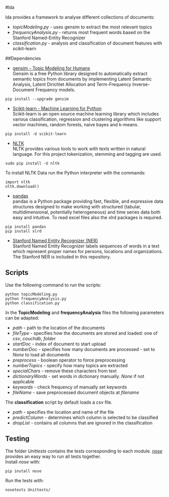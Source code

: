 #lda

lda provides a framework to analyse different collections of documents:
 * *topicModeling.py* - uses gensim to extract the most relevant topics
 * *frequencyAnalysis.py* - returns most frequent words based on the Stanford Named-Entity Recognizer
 * *classification.py* - analysis and classification of document features with scikit-learn
 
##Dependencies

* [gensim - Topic Modeling for Humans](https://radimrehurek.com/gensim/install.html) <br />
Gensim is a free Python library designed to automatically extract semantic topics from documents by implementing Latent Semantic Analysis, Latent Dirichlet Allocation and Term-Frequency Inverse-Document Frequency models.
```
pip install --upgrade gensim
```
* [Scikit-learn - Machine Learning for Python](http://scikit-learn.org/stable/install.html) <br />
Scikit-learn is an open source machine learning library which includes various classification, regression and clustering algorithms like support vector machines, random forests, naive bayes and k-means.
```
pip install -U scikit-learn
```
* [NLTK](http://www.nltk.org/install.html) <br />
NLTK provides various tools to work with texts written in natural language. For this project tokenization, stemming and tagging are used.
```
sudo pip install -U nltk
``` 

To install NLTK Data run the Python interpreter with the commands:
```
import nltk
nltk.download()
```
* [pandas](http://pandas.pydata.org/pandas-docs/stable/install.html) <br />
pandas is a Python package providing fast, flexible, and expressive data structures designed to make working with structured (tabular, multidimensional, potentially heterogeneous) and time series data both easy and intuitive. To read excel files also the xlrd packages is required.
```
pip install pandas
pip install xlrd
```
* [Stanford Named Entity Recognizer (NER)](http://nlp.stanford.edu/software/CRF-NER.shtml) <br />
Stanford Named Entity Recognizer labels sequences of words in a text which represent proper names for persons, locations and organizations. The Stanford NER is included in this repository.


## Scripts
Use the following command to run the scripts:
```
python topicModeling.py
python frequencyAnalysis.py
python classification.py
```
In the **TopicModeling** and **frequencyAnalysis** files the following parameters can be adapted:
* *path* - path to the location of the documents
* *fileType* - specifies how the documents are stored and loaded: one of *csv*, *couchdb*, *folder* 
* *startDoc* - index of document to start upload
* *numberDoc* - specifies how many documents are processed - set to *None* to load all documents
* *preprocess* - boolean operator to force preprocessing
* *numberTopics* - specify how many topics are extracted
* *specialChars* - remove these characters from text
* *dictionaryWords* - set words in dictionary manually. *None* if not applicable
* *keywords* - check frequency of manually set keywords 
* *fileName* - save preprocessed document objects at *filename*

The **classification** script by default loads a csv file.
* *path* - specifies the location and name of the file
* *predictColumn* - determines which column is selected to be classified
* *dropList* - contains all columns that are ignored in the classification


## Testing
The folder *Unittests* contains the tests corresponding to each module. [*nose*](http://nose.readthedocs.org/) provides an easy way to run all tests together. <br  />
Install *nose* with:
```
pip install nose
```
Run the tests with:
```
nosetests Unittests/
```
